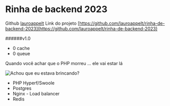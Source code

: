 # Rinha de backend 2023

Github [lauroappelt](https://github.com/lauroappelt)
Link do projeto [https://github.com/lauroappelt/rinha-de-backend-2023](https://github.com/lauroappelt/rinha-de-backend-2023)

######v1.0    
* 0 cache
* 0 queue

Quando você achar que o PHP morreu ... ele vai estar lá

![Achou que eu estava brincando?](https://img.ifunny.co/images/d83c78848229e5d8a7cea8ec51d567f9c543b405be95d24aa5ff27f2575282eb_1.webp)

* PHP Hyperf/Swoole
* Postgres
* Nginx - Load balancer
* Redis
